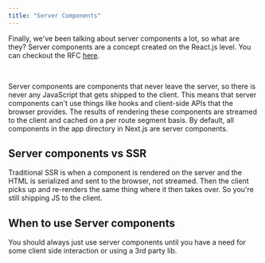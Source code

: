```yaml
---
title: "Server Components"
---
```


Finally, we've been talking about server components a lot, so what are they? Server components are a concept created on the React.js level. You can checkout the RFC [here](https://reactjs.org/blog/2020/12/21/data-fetching-with-react-server-components.html).

<br>

Server components are components that never leave the server, so there is never any JavaScript that gets shipped to the client. This means that server components can't use things like hooks and client-side APIs that the browser provides. The results of rendering these components are streamed to the client and cached on a per route segment basis. By default, all components in the app directory in Next.js are server components.

## Server components vs SSR

Traditional SSR is when a component is rendered on the server and the HTML is serialized and sent to the browser, not streamed. Then the client picks up and re-renders the same thing where it then takes over. So you're still shipping JS to the client.

## When to use Server components

You should always just use server components until you have a need for some client side interaction or using a 3rd party lib.
